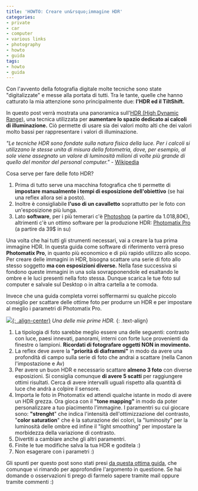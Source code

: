 ```yaml
---
title: 'HOWTO: Creare un&rsquo;immagine HDR'
categories:
- private
- car
- computer
- various links
- photography
- howto
- guida
tags:
- howto
- guida
---
```

Con l'avvento della fotografia digitale molte tecniche sono state
"digitalizzate" e messe alla portata di tutti. Tra le tante, quelle che hanno
catturato la mia attenzione sono principalmente due: **l'HDR ed il
TiltShift.**

In questo post verrà mostrata una panoramica sull'[HDR (High Dynamic
Range](http://it.wikipedia.org/wiki/High_dynamic_range_imaging)), una tecnica
utilizzata per **aumentare lo spazio dedicato ai calcoli di illuminazione.**
Ciò permette di usare sia dei valori molto alti che dei valori molto bassi
per rappresentare i valori di illuminazione.

_"Le tecniche HDR sono fondate sulla natura fisica della luce. Per i calcoli
si utilizzano le stesse unita di misura della fotometria, dove, per esempio,
al sole viene assegnato un valore di luminosità milioni di volte più grande di
quello del monitor del personal computer."_ \-
[Wikipedia](http://it.wikipedia.org/wiki/High_dynamic_range_imaging)

Cosa serve per fare delle foto HDR?

  1. Prima di tutto serve una macchina fotografica che ti permette di **impostare manualmente i tempi di esposizione dell'obiettivo** (se hai una reflex allora sei a posto).
  2. Inoltre è consigliabile **l'uso di un cavalletto** soprattutto per le foto con un'esposizione più lunga.
  3. Lato **software**, per i più temerari c'è [Photoshop](http://www.adobe.com/it/products/photoshop/photoshop/) (a partire da 1.018,80€), altrimenti c'è un ottimo software per la produzione HDR: [Photomatix Pro](http://www.hdrsoft.com/) (a partire da 39$ in su)

Una volta che hai tutti gli strumenti necessari, vai a creare la tua prima
immagine HDR. In questa guida come software di riferimento verrà preso
**Photomatix Pro**, in quanto più economico e di più rapido utilizzo allo
scopo. Per creare delle immagini in HDR, bisogna scattare una serie di foto
allo stesso soggetto **ma con esposizioni diverse.** Nella fase successiva si
fondono queste immagini in una sola sovrapponendole ed esaltando le ombre e le
luci presenti nella foto stessa. Dunque scarica le tue foto sul computer e
salvale sul Desktop o in altra cartella a te comoda.

Invece che una guida completa vorrei soffermarmi su qualche piccolo consiglio
per scattare delle ottime foto per produrre un HDR e per impostare al meglio i
parametri di Photomatix Pro.

[![]({{site.url}}/images/20090816_3181_80_79_tonemapped.jpg){: .align-center}]({{site.url}}/images/20090816_3181_80_79_tonemapped.jpg)
_Una delle mie prime HDR._
{: .text-align}

  1. La tipologia di foto sarebbe meglio essere una delle seguenti: contrasto con luce, paesi innevati, panorami, interni con forte luce provenienti da finestre o lampioni. **Ricordati di fotografare oggetti NON in movimento.**
  2. La reflex deve avere la **"priorità di diaframmi"** in modo da avere una profondità di campo sulla serie di foto che andrai a scattare (nella Canon l'impostazione e Av)
  3. Per avere un buon HDR e necessario scattare **almeno 3 foto** con diverse esposizioni. Si consiglia comunque **di avere 5 scatti** per raggiungere ottimi risultati. Cerca di avere intervalli uguali rispetto alla quantità di luce che andrà a colpire il sensore.
  4. Importa le foto in Photomatix ed attendi qualche istante in modo di avere un HDR grezza. Ora gioca con il **"tone mapping"** in modo da poter personalizzare a tuo piacimento l'immagine. I paramentri su cui giocare sono: **"strenght**" che indica l'intensità dell'ottimizzazione del contrasto, "**color saturation**" che è la saturazione dei colori, la "luminosity" per la luminosità delle ombre ed infine il "light smoothing" per impostare la morbidezza della variazione di contrasto.
  5. Divertiti a cambiare anche gli altri paramentri.
  6. Finite le tue modifiche salva la tua HDR e goditela :)
  7. Non esagerare con i parametri :)
  
Gli spunti per questo post sono stati presi [da questa ottima
guida](http://www.abfotografia.it/articoli/Consigli_Pratici_Fotografie_HDR.htm),
che comunque vi rimando per approfondire l'argomento in questione. Se hai domande o
osservazioni ti prego di farmelo sapere tramite mail oppure tramite commenti :)